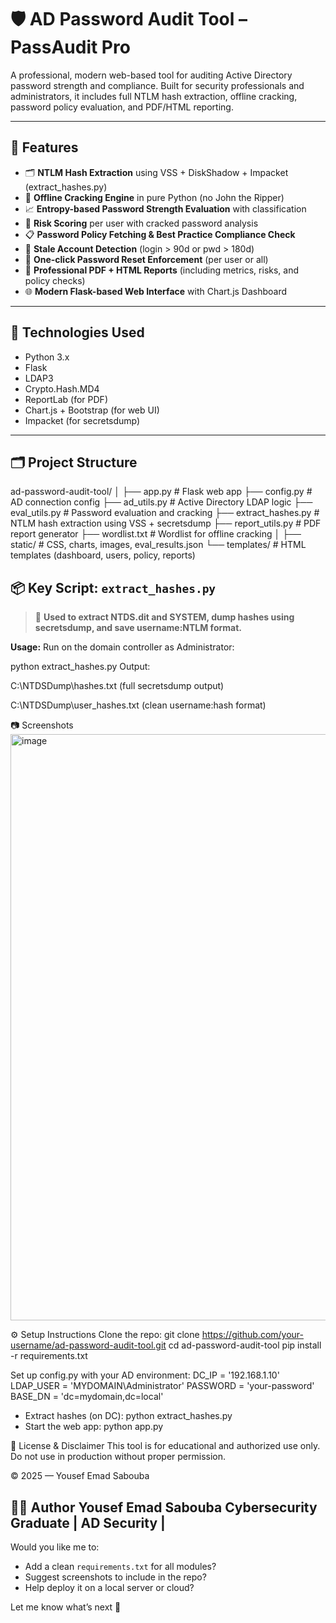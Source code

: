 # 🛡️ AD Password Audit Tool – PassAudit Pro

A professional, modern web-based tool for auditing Active Directory password strength and compliance. Built for security professionals and administrators, it includes full NTLM hash extraction, offline cracking, password policy evaluation, and PDF/HTML reporting.

---

## 🚀 Features

- 🗂 **NTLM Hash Extraction** using VSS + DiskShadow + Impacket (extract_hashes.py)
- 🔐 **Offline Cracking Engine** in pure Python (no John the Ripper)
- 📈 **Entropy-based Password Strength Evaluation** with classification
- 🧠 **Risk Scoring** per user with cracked password analysis
- 📋 **Password Policy Fetching & Best Practice Compliance Check**
- 🧓 **Stale Account Detection** (login > 90d or pwd > 180d)
- 🔁 **One-click Password Reset Enforcement** (per user or all)
- 📄 **Professional PDF + HTML Reports** (including metrics, risks, and policy checks)
- 🌐 **Modern Flask-based Web Interface** with Chart.js Dashboard

---

## 🧰 Technologies Used

- Python 3.x
- Flask
- LDAP3
- Crypto.Hash.MD4
- ReportLab (for PDF)
- Chart.js + Bootstrap (for web UI)
- Impacket (for secretsdump)

---

## 🗂 Project Structure
ad-password-audit-tool/
│
├── app.py # Flask web app
├── config.py # AD connection config
├── ad_utils.py # Active Directory LDAP logic
├── eval_utils.py # Password evaluation and cracking
├── extract_hashes.py # NTLM hash extraction using VSS + secretsdump
├── report_utils.py # PDF report generator
├── wordlist.txt # Wordlist for offline cracking
│
├── static/ # CSS, charts, images, eval_results.json
└── templates/ # HTML templates (dashboard, users, policy, reports)
## 📦 Key Script: `extract_hashes.py`

> 📌 **Used to extract NTDS.dit and SYSTEM, dump hashes using secretsdump, and save username:NTLM format.**

**Usage:**
Run on the domain controller as Administrator:

python extract_hashes.py
Output:

C:\NTDSDump\hashes.txt (full secretsdump output)

C:\NTDSDump\user_hashes.txt (clean username:hash format)


📷 Screenshots
<img width="1886" height="938" alt="image" src="https://github.com/user-attachments/assets/06d3e893-f243-42b0-b58b-c8ff5256e594" />

⚙️ Setup Instructions
Clone the repo:
git clone https://github.com/your-username/ad-password-audit-tool.git
cd ad-password-audit-tool
pip install -r requirements.txt

Set up config.py with your AD environment:
DC_IP = '192.168.1.10'
LDAP_USER = 'MYDOMAIN\\Administrator'
PASSWORD = 'your-password'
BASE_DN = 'dc=mydomain,dc=local'


- Extract hashes (on DC):
python extract_hashes.py
- Start the web app:
python app.py




📄 License & Disclaimer
This tool is for educational and authorized use only. Do not use in production without proper permission.

© 2025 — Yousef Emad Sabouba

👨‍💻 Author
Yousef Emad Sabouba
Cybersecurity Graduate | AD Security | 
---

Would you like me to:

- Add a clean `requirements.txt` for all modules?
- Suggest screenshots to include in the repo?
- Help deploy it on a local server or cloud?

Let me know what’s next 💪


